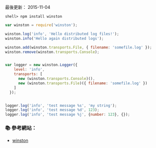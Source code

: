 
最後更新： 2015-11-04         


```console
shell> npm install winston
```

```js
var winston = require('winston');

winston.log('info', 'Hello distributed log files!');
winston.info('Hello again distributed logs');

winston.add(winston.transports.File, { filename: 'somefile.log' });
winston.remove(winston.transports.Console);


var logger = new winston.Logger({
    level: 'info',
    transports: [
      new (winston.transports.Console)(),
      new (winston.transports.File)({ filename: 'somefile.log' })
    ]
  });


logger.log('info', 'test message %s', 'my string');
logger.log('info', 'test message %d', 123);
logger.log('info', 'test message %j', {number: 123}, {});

```

### :books: 參考網站：

- [winston](https://www.npmjs.com/package/winston)